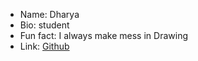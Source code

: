 - Name: Dharya
- Bio: student
- Fun fact: I always make mess in Drawing 
- Link: [Github](https://github.com/Dharya)
